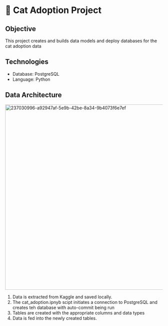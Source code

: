 # 🐶 Cat Adoption Project 

## Objective 

This project creates and builds data models and deploy databases for the cat adoption data 

## Technologies 

* Database: PostgreSQL
* Language: Python

## Data Architecture 
<img width="591" alt="237030996-a92947af-5e9b-42be-8a34-9b4073f6e7ef" src="https://github.com/Leon-Fray/data-engineering/assets/143506006/b1e40c2f-896a-4b7e-aaaa-79ee5bff9229">

1. Data is extracted from Kaggle and saved locally.
2. The cat_adoption.ipnyb scipt initiates a connection to PostgreSQL and creates teh database with auto-commit being run
3. Tables are created with the appropriate columns and data types
4. Data is fed into the newly created tables. 
